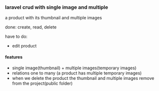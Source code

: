 ### laravel crud with single image and multiple
a product with its thumbnail and multiple images

done: create, read, delete

have to do: 
- edit product


#### features
- single image(thumbnail) + multiple images(temporary images)
- relations one to many (a product has multiple temporary images)
- when we delete the product the thumbnail and multiple images remove from the project(public folder)
